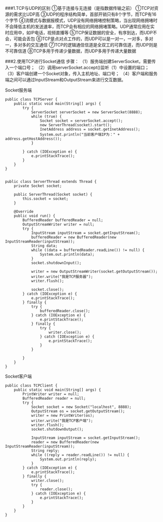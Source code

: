 ###1.TCP与UDP的区别
①基于连接与无连接（是指数据传输之前）
①TCP对资源的需求比UDP高
③UDP的程序结构简单，首部开销只有8个字节，而TCP有16个字节
④流模式与数据报模式，UDP没有网络拥堵控制策略，当出现网络拥堵时不会降低主机的发送速率，而TCP会有相应的网络拥堵策略。UDP通常应用在实时应用中，如IP电话，视频直播等
⑤TCP保证数据的安全，有序到达，而UDP不会，可能会丢包
⑥TCP是点对点工作的，而UDP可以是一对一，一对多，多对一，多对多的交互通信
⑦TCP的逻辑通信信道是全双工的可靠信道，而UDP则是不可靠信道
⑧TCP多用于传递少量数据，而UDP多用于传递大量数据

###2.使用TCP进行Socket通信
步骤：
（1）服务端创建ServerSocket，需要传入一个端口号；
（2）调用serverSocket.accept()监听（1）中设置的端口；
（3）客户端创建一个Socket对象，传入主机地址、端口号；
（4）客户端和服务端之间可以通过InputStream和OutputStream来进行交互数据。

Socket服务端
```
public class TCPServer {
    public static void main(String[] args) {
        try {
            ServerSocket serverSocket = new ServerSocket(8888);
            while (true) {
                Socket socket = serverSocket.accept();
                new ServerThread(socket).start();
                InetAddress address = socket.getInetAddress();
                System.out.println("当前客户端IP为：" + address.getHostAddress());
            }

        } catch (IOException e) {
            e.printStackTrace();
        }
    }
}
```

```

public class ServerThread extends Thread {
    private Socket socket;

    public ServerThread(Socket socket) {
        this.socket = socket;
    }

    @Override
    public void run() {
        BufferedReader bufferedReader = null;
        OutputStreamWriter writer = null;
        try {
            InputStream inputStream = socket.getInputStream();
            bufferedReader = new BufferedReader(new InputStreamReader(inputStream));
            String data;
            while ((data = bufferedReader.readLine()) != null) {
                System.out.println(data);
            }
            socket.shutdownInput();

            writer = new OutputStreamWriter(socket.getOutputStream());
            writer.write("我是TCP服务器");
            writer.flush();

            socket.close();
        } catch (IOException e) {
            e.printStackTrace();
        } finally {
            try {
                bufferedReader.close();
            } catch (IOException e) {
                e.printStackTrace();
            } finally {
                try {
                    writer.close();
                } catch (IOException e) {
                    e.printStackTrace();
                }
            }

        }
    }
}
```


Socket客户端
```
public class TCPClient {
    public static void main(String[] args) {
        PrintWriter writer = null;
        BufferedReader reader = null;
        try {
            Socket socket = new Socket("localhost", 8888);
            OutputStream os = socket.getOutputStream();
            writer = new PrintWriter(os);
            writer.write("我是TCP客户端");
            writer.flush();
            socket.shutdownOutput();

            InputStream inputStream = socket.getInputStream();
            reader = new BufferedReader(new InputStreamReader(inputStream));
            String reply;
            while ((reply = reader.readLine()) != null) {
                System.out.println(reply);
            }
        } catch (IOException e) {
            e.printStackTrace();
        } finally {
            writer.close();
            try {
                reader.close();
            } catch (IOException e) {
                e.printStackTrace();
            }
        }
    }
}
```